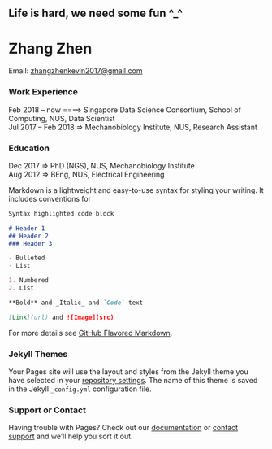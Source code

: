 ## Life is hard, we need some fun ^_^

# Zhang Zhen
Email: zhangzhenkevin2017@gmail.com

### Work Experience
Feb 2018 – now ====> Singapore Data Science Consortium, School of Computing, NUS, Data Scientist  
Jul 2017 – Feb 2018 => Mechanobiology Institute, NUS, Research Assistant

### Education
Dec 2017 => PhD (NGS), NUS, Mechanobiology Institute  
Aug 2012 => BEng, NUS, Electrical Engineering


Markdown is a lightweight and easy-to-use syntax for styling your writing. It includes conventions for

```markdown
Syntax highlighted code block

# Header 1
## Header 2
### Header 3

- Bulleted
- List

1. Numbered
2. List

**Bold** and _Italic_ and `Code` text

[Link](url) and ![Image](src)
```

For more details see [GitHub Flavored Markdown](https://guides.github.com/features/mastering-markdown/).

### Jekyll Themes

Your Pages site will use the layout and styles from the Jekyll theme you have selected in your [repository settings](https://github.com/zhangzhensingapore/zhangzhensingapore.github.io/settings/pages). The name of this theme is saved in the Jekyll `_config.yml` configuration file.

### Support or Contact

Having trouble with Pages? Check out our [documentation](https://docs.github.com/categories/github-pages-basics/) or [contact support](https://support.github.com/contact) and we’ll help you sort it out.
